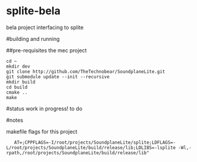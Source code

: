 # splite-bela
bela project interfacing to splite

#building and running

##pre-requisites
the mec project

    cd ~
    mkdir dev
    git clone http://github.com/TheTechnobear/SoundplaneLite.git
    git submodule update --init --recursive
    mkdir build
    cd build
    cmake ..
    make
    
#status
work in progress!
to do

#notes


makefile flags for this project

       AT=;CPPFLAGS=-I/root/projects/SoundplaneLite/splite;LDFLAGS=-L/root/projects/SoundplaneLite/build/release/lib;LDLIBS=-lsplite -Wl,-rpath,/root/projects/SoundplaneLite/build/release/lib"

